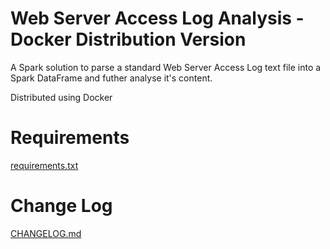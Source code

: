 # Web Server Access Log Analysis - Docker Distribution Version

A Spark solution to parse a standard Web Server Access Log text file into a Spark DataFrame and futher analyse it's content.

Distributed using Docker

# Requirements

[requirements.txt](requirements.txt)


# Change Log

[CHANGELOG.md](CHANGELOG.md)
